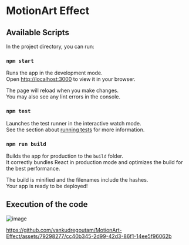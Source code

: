 # MotionArt Effect

## Available Scripts

In the project directory, you can run:

### `npm start`

Runs the app in the development mode.\
Open [http://localhost:3000](http://localhost:3000) to view it in your browser.

The page will reload when you make changes.\
You may also see any lint errors in the console.

### `npm test`

Launches the test runner in the interactive watch mode.\
See the section about [running tests](https://facebook.github.io/create-react-app/docs/running-tests) for more information.

### `npm run build`

Builds the app for production to the `build` folder.\
It correctly bundles React in production mode and optimizes the build for the best performance.

The build is minified and the filenames include the hashes.\
Your app is ready to be deployed!

## Execution of the code

![image](https://github.com/vankudregoutam/MotionArt-Effect/assets/79298277/32443ed6-e90a-4099-a500-b9bc0d4f2f99)

https://github.com/vankudregoutam/MotionArt-Effect/assets/79298277/cc40b345-2d99-42d3-86f1-14ee5f96062b


